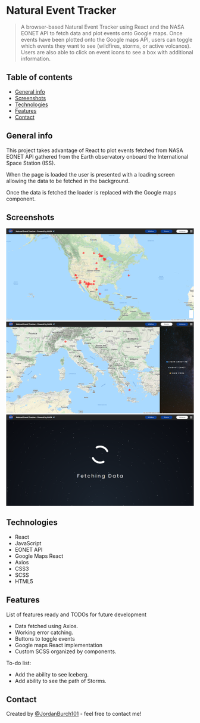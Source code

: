 # Natural Event Tracker

> A browser-based Natural Event Tracker using React and the NASA EONET API to fetch data and plot events onto Google maps. Once events have been plotted onto the Google
> maps API, users can toggle which events they want to see (wildfires, storms, or active volcanos). Users are also able to click on event icons to see a box with additional information.

## Table of contents

- [General info](#general-info)
- [Screenshots](#screenshots)
- [Technologies](#technologies)
- [Features](#features)
- [Contact](#contact)

## General info

This project takes advantage of React to plot events fetched from NASA EONET API gathered from the Earth observatory onboard the International Space Station (ISS).

When the page is loaded the user is presented with a loading screen allowing the data to be fetched in the background.

Once the data is fetched the loader is replaced with the Google maps component.

## Screenshots

![Example screenshot](screenshots/Screenshot1.png)
![Example screenshot](screenshots/Screenshot2.png)
![Example screenshot](screenshots/Screenshot3.png)

## Technologies

- React
- JavaScript
- EONET API
- Google Maps React
- Axios
- CSS3
- SCSS
- HTML5

## Features

List of features ready and TODOs for future development

- Data fetched using Axios.
- Working error catching.
- Buttons to toggle events
- Google maps React implementation
- Custom SCSS organized by components.

To-do list:

- Add the ability to see Iceberg.
- Add ability to see the path of Storms.

## Contact

Created by [@JordanBurch101](https://jordanburch.dev/) - feel free to contact me!
